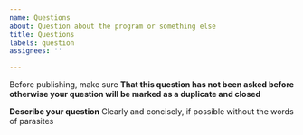 ```yaml
---
name: Questions
about: Question about the program or something else
title: Questions
labels: question
assignees: ''

---
```


Before publishing, make sure
**That this question has not been asked before otherwise your question will be marked as a duplicate and closed**

**Describe your question**
Clearly and concisely, if possible without the words of parasites
